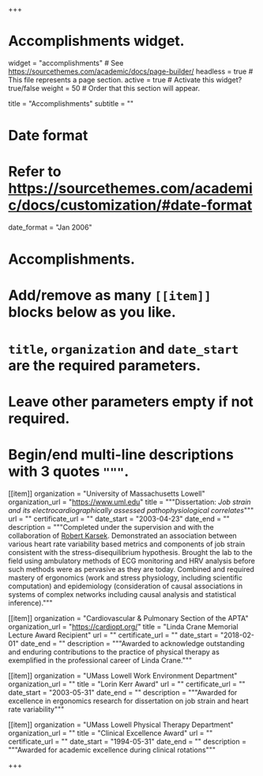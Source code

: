 +++
# Accomplishments widget.
widget = "accomplishments"  # See https://sourcethemes.com/academic/docs/page-builder/
headless = true  # This file represents a page section.
active = true  # Activate this widget? true/false
weight = 50  # Order that this section will appear.

title = "Accomplish&shy;ments"
subtitle = ""

# Date format
#   Refer to https://sourcethemes.com/academic/docs/customization/#date-format
date_format = "Jan 2006"

# Accomplishments.
#   Add/remove as many `[[item]]` blocks below as you like.
#   `title`, `organization` and `date_start` are the required parameters.
#   Leave other parameters empty if not required.
#   Begin/end multi-line descriptions with 3 quotes `"""`.

[[item]]
  organization = "University of Massachusetts Lowell"
  organization_url = "https://www.uml.edu"
  title = """Dissertation: *Job strain and its electrocardiographically assessed pathophysiological correlates*"""
  url = ""
  certificate_url = ""
  date_start = "2003-04-23"
  date_end = ""
  description = """Completed under the supervision and with the collaboration of <a href="https://www.oresundsynergy.com/robert-karasek/" target="_blank">Robert Karsek</a>. Demonstrated an association between various heart rate variability based metrics and components of job strain consistent with the stress-disequilibrium hypothesis. Brought the lab to the field using ambulatory methods of ECG monitoring and HRV analysis before such methods were as pervasive as they are today. Combined and required mastery of ergonomics (work and stress physiology, including scientific computation) and epidemiology (consideration of causal associations in systems of complex networks including causal analysis and statistical inference)."""

[[item]]
  organization = "Cardiovascular & Pulmonary Section of the APTA"
  organization_url = "https://cardiopt.org/"
  title = "Linda Crane Memorial Lecture Award Recipient"
  url = ""
  certificate_url = ""
  date_start = "2018-02-01"
  date_end = ""
  description = """Awarded to acknowledge outstanding and enduring contributions to the practice of physical therapy as exemplified in the professional career of Linda Crane."""
  
[[item]]
  organization = "UMass Lowell Work Environment Department"
  organization_url = ""
  title = "Lorin Kerr Award"
  url = ""
  certificate_url = ""
  date_start = "2003-05-31"
  date_end = ""
  description = """Awarded for excellence in ergonomics research for dissertation on job strain and heart rate variability"""
  
[[item]]
  organization = "UMass Lowell Physical Therapy Department"
  organization_url = ""
  title = "Clinical Excellence Award"
  url = ""
  certificate_url = ""
  date_start = "1994-05-31"
  date_end = ""
  description = """Awarded for academic excellence during clinical rotations"""

+++
